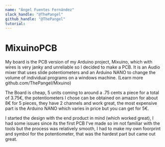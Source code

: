 ```yaml
---
name: "Ángel Fuentes Fernández"
slack_handle: "@ThePangel"
github_handle: "@ThePangel"
tutorial: 
---
```


# MixuinoPCB

My board is the PCB version of my Arduino project, Mixuino, which with wires is very janky and unreliable so I decided to make a PCB.
It is an Audio mixer that uses slide potentiometers and an Arduino NANO to change the volume of individual programs on a windows machine. (Learn more github.com/ThePangel/Mixuino)

The Board is cheap, 5 units coming to around a .75 cents a piece for a total of 3.75€, the potentiometers I chose can be obtained on amazon for about 8€ for 5 pieces, they have 2 channels and work great, the most expensive part is the Arduino NANO which varies in price but you can get for 5€.

I started the design with the end product in mind (which worked great), I had some issues since its the first PCB I've made so im not familiar with the tools but the process was relatively smooth,
I had to make my own foorprint and symbol for the potentiometer, that was the hardest part but came out great.
